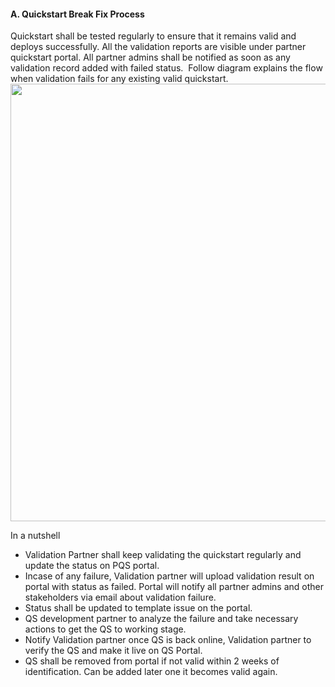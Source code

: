 <h4><b>A. Quickstart Break  Fix Process</b> </h4>
<p>Quickstart  shall be tested regularly to ensure that it remains valid and deploys  successfully. All the validation reports are visible under partner quickstart  portal. All partner admins shall be notified as soon as any validation record  added with failed status. &nbsp;Follow diagram  explains the flow when validation fails for any existing valid quickstart. <img src="Images/Images/16.png" width="700"/></p>
<p>In a nutshell</p>
<ul>
  <li>Validation Partner shall keep validating the quickstart regularly and  update the status on PQS portal.</li>
  <li>Incase of any failure, Validation partner will upload validation result  on portal with status as failed. Portal will notify all partner admins and  other stakeholders via email about validation failure.</li>
  <li>Status shall be updated to template issue on the portal.</li>
  <li>QS development partner to analyze the failure and take necessary actions  to get the QS to working stage.</li>
  <li>Notify Validation partner once QS is back online, Validation partner to  verify the QS and make it live on QS Portal.</li>
  <li>QS shall be removed from portal if not valid within 2 weeks of  identification. Can be added later one it becomes valid again.</li>
</ul>
